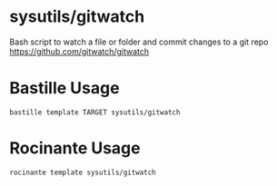 # sysutils/gitwatch
Bash script to watch a file or folder and commit changes to a git repo
https://github.com/gitwatch/gitwatch

# Bastille Usage
```shell
bastille template TARGET sysutils/gitwatch
```

# Rocinante Usage
```shell
rocinante template sysutils/gitwatch
```
